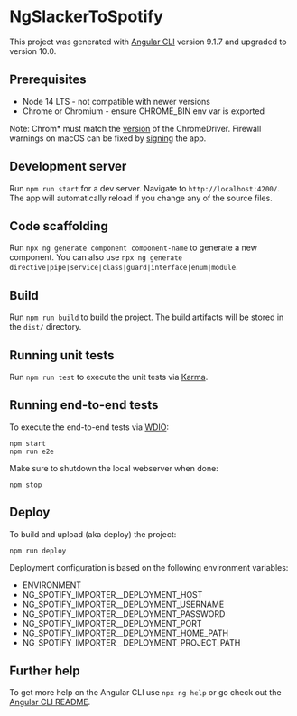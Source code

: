 # NgSlackerToSpotify

This project was generated with [Angular CLI](https://github.com/angular/angular-cli) version 9.1.7 and upgraded to version 10.0.

## Prerequisites

* Node 14 LTS - not compatible with newer versions
* Chrome or Chromium - ensure CHROME_BIN env var is exported

Note: Chrom* must match the [version](https://www.chromium.org/getting-involved/download-chromium) of the ChromeDriver. Firewall warnings on macOS can be fixed by [signing](https://github.com/puppeteer/puppeteer/issues/4752#issuecomment-586599843) the app.

## Development server

Run `npm run start` for a dev server. Navigate to `http://localhost:4200/`. The app will automatically reload if you change any of the source files.

## Code scaffolding

Run `npx ng generate component component-name` to generate a new component. You can also use `npx ng generate directive|pipe|service|class|guard|interface|enum|module`.

## Build

Run `npm run build` to build the project. The build artifacts will be stored in the `dist/` directory.

## Running unit tests

Run `npm run test` to execute the unit tests via [Karma](https://karma-runner.github.io).

## Running end-to-end tests

To execute the end-to-end tests via [WDIO](http://webdriver.io):

```shell
npm start
npm run e2e
```

Make sure to shutdown the local webserver when done:

```shell
npm stop
```

## Deploy

To build and upload (aka deploy) the project:

```shell
npm run deploy
```

Deployment configuration is based on the following environment variables:

* ENVIRONMENT
* NG_SPOTIFY_IMPORTER__DEPLOYMENT_HOST
* NG_SPOTIFY_IMPORTER__DEPLOYMENT_USERNAME
* NG_SPOTIFY_IMPORTER__DEPLOYMENT_PASSWORD
* NG_SPOTIFY_IMPORTER__DEPLOYMENT_PORT
* NG_SPOTIFY_IMPORTER__DEPLOYMENT_HOME_PATH
* NG_SPOTIFY_IMPORTER__DEPLOYMENT_PROJECT_PATH

## Further help

To get more help on the Angular CLI use `npx ng help` or go check out the [Angular CLI README](https://github.com/angular/angular-cli/blob/master/README.md).
